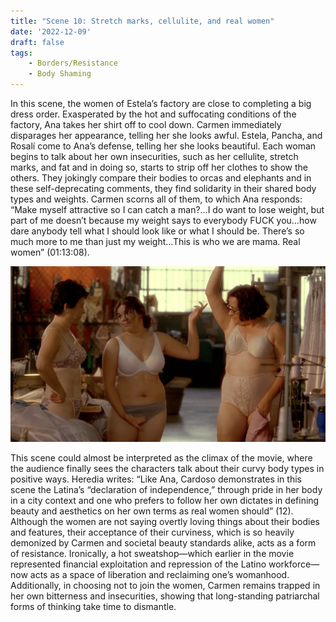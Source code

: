 ```yaml
---
title: "Scene 10: Stretch marks, cellulite, and real women"
date: '2022-12-09'
draft: false
tags:
    - Borders/Resistance
    - Body Shaming
---
```

In this scene, the women of Estela’s factory are close to completing a big dress order. Exasperated by the hot and suffocating conditions of the factory, Ana takes her shirt off to cool down. Carmen immediately disparages her appearance, telling her she looks awful. Estela, Pancha, and Rosalí come to Ana’s defense, telling her she looks beautiful. Each woman begins to talk about her own insecurities, such as her cellulite, stretch marks, and fat and in doing so, starts to strip off her clothes to show the others. They jokingly compare their bodies to orcas and elephants and in these self-deprecating comments, they find solidarity in their shared body types and weights. Carmen scorns all of them, to which Ana responds: “Make myself attractive so I can catch a man?…I do want to  lose weight, but part of me doesn’t because my weight says to everybody FUCK you…how dare anybody tell what I should look like or what I should be. There’s so much more to me than just my weight…This is who we are mama. Real women” (01:13:08). 

![Example image](/imgs/scene10.png)

This scene could almost be interpreted as the climax of the movie, where the audience finally sees the characters talk about their curvy body types in positive ways. Heredia writes: “Like Ana, Cardoso demonstrates in this scene the Latina’s “declaration of independence,” through pride in her body in a city context and one who prefers to follow her own dictates in defining beauty and aesthetics on her own terms as real women should” (12). Although the women are not saying overtly loving things about their bodies and features, their acceptance of their curviness, which is so heavily demonized by Carmen and societal beauty standards alike, acts as a form of resistance. Ironically, a hot sweatshop—which earlier in the movie represented financial exploitation and repression of the Latino workforce—now acts as a space of liberation and reclaiming one’s womanhood. Additionally, in choosing not to join the women, Carmen remains trapped in her own bitterness and insecurities, showing that long-standing patriarchal forms of thinking take time to dismantle. 

